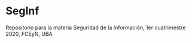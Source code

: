 # SegInf
Repositorio para la materia Seguridad de la Información, 1er cuatrimestre 2020, FCEyN, UBA
